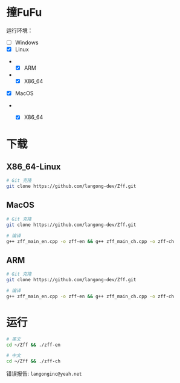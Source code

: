 # 撞FuFu

运行环境：

- [ ] Windows
- [x] Linux
- - [x] ARM
- - [x] X86_64
- [x] MacOS
- - [x] X86_64


# 下载

## X86_64-Linux

```bash
# Git 克隆
git clone https://github.com/langong-dev/Zff.git
```

## MacOS

```bash
# Git 克隆
git clone https://github.com/langong-dev/Zff.git

# 编译
g++ zff_main_en.cpp -o zff-en && g++ zff_main_ch.cpp -o zff-ch
```

## ARM

```bash
# Git 克隆
git clone https://github.com/langong-dev/Zff.git

# 编译
g++ zff_main_en.cpp -o zff-en && g++ zff_main_ch.cpp -o zff-ch
```

# 运行

```bash
# 英文
cd ~/Zff && ./zff-en

# 中文
cd ~/Zff && ./zff-ch
```

错误报告: ```langonginc@yeah.net```
